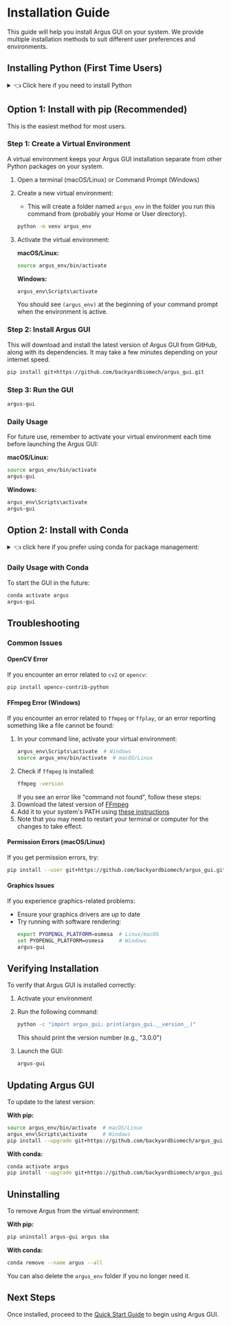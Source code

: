 # Installation Guide

This guide will help you install Argus GUI on your system. We provide multiple installation methods to suit different user preferences and environments.

## Installing Python (First Time Users)
<details>
<summary>👈 Click here if you need to install Python</summary>
If you don't have Python installed or are unsure, you can use any instructions for installing Python on your system. The steps below are one of the simplest options for beginners.

### For Mac Users

1. **Python may already be installed:**
   - Open Terminal (Applications > Utilities > Terminal, or press `Cmd + Space`, type "Terminal", and press Enter)
   - Type `python --version` and press Enter
   - If you see something like "Python 3.10.x" or higher, you can skip to [System Requirements](#system-requirements)

2. **Install Python using the official installer:**
   - Go to [python.org/downloads](https://www.python.org/downloads/)
   - Click the yellow "Download Python 3.x.x" button (it will show the latest version). Argus is tested on Python 3.10 through 3.13.
   - Once downloaded, double-click the `.pkg` file
   - Follow the installation wizard (keep all default settings)
   - When prompted, check the box "Add Python to PATH"

3. **Verify installation:**
   - Open a new Terminal window
   - Type `python --version` and press Enter
   - You should see the Python version number you downloaded

### For Windows Users

1. **Check if Python is already installed:**
   - Press `Windows + R`, type "cmd", and press Enter
   - Type `python --version` and press Enter
   - If you see something like "Python 3.10.x" or higher, you can skip to [System Requirements](#system-requirements)

2. **Install Python using the official installer:**
   - Go to [python.org/downloads](https://www.python.org/downloads/)
   - Click the yellow "Download Python 3.x.x" button (it will show the latest version). Argus is tested on Python 3.10 through 3.13.
   - Once downloaded, double-click the `.exe` file
   - **IMPORTANT:** Check the box "Add Python to PATH" at the bottom of the first screen
   - Click "Install Now"
   - Wait for installation to complete

3. **Verify installation:**
   - Press `Windows + R`, type "cmd", and press Enter
   - Type `python --version` and press Enter
   - You should see the Python version number

4. **Install Git (if not already installed):**
   - Go to [git-scm.com/download/win](https://git-scm.com/download/win)
   - Download and run the installer (where it says "Click here to download")
   - Keep all default settings during installation
   - After installation, open a new Command Prompt and type `git --version` to verify

### Troubleshooting Python Installation

**If "python" command is not recognized:**
- **Mac:** Try using `python3` instead of `python`
- **Windows:** Make sure you checked "Add Python to PATH" during installation. If not, reinstall Python and check this box.

**If you see an older Python version (like 2.7):**
- Download and install the latest Python 3.x from python.org
- On Mac, use `python3` command instead of `python`

## System Requirements

- **Python**: tested on 3.10 through 3.13
- **Operating System**: Tested on Windows 11, macOS 15.5+, or Linux
- **Graphics**: OpenGL 3.0+ compatible graphics card - this includes all macs and most standard PCs

</details>

## Option 1: Install with pip (Recommended)

This is the easiest method for most users.

### Step 1: Create a Virtual Environment

A virtual environment keeps your Argus GUI installation separate from other Python packages on your system.

1. Open a terminal (macOS/Linux) or Command Prompt (Windows)
2. Create a new virtual environment:
   + This will create a folder named `argus_env` in the folder you run this command from (probably your Home or User directory).
   ```bash
   python -m venv argus_env
   ```
3. Activate the virtual environment:

   **macOS/Linux:**
   ```bash
   source argus_env/bin/activate
   ```
   
   **Windows:**
   ```bash
   argus_env\Scripts\activate
   ```
   
   You should see `(argus_env)` at the beginning of your command prompt when the environment is active.

### Step 2: Install Argus GUI

This will download and install the latest version of Argus GUI from GitHub, along with its dependencies. It may take a few minutes depending on your internet speed.

```bash
pip install git+https://github.com/backyardbiomech/argus_gui.git
```

### Step 3: Run the GUI

```bash
argus-gui
```

### Daily Usage

For future use, remember to activate your virtual environment each time before launching the Argus GUI:

**macOS/Linux:**
```bash
source argus_env/bin/activate
argus-gui
```

**Windows:**
```bash
argus_env\Scripts\activate
argus-gui
```

## Option 2: Install with Conda

<details>
<summary> 👈 click here if you prefer using conda for package management:</summary>

### Step 1: Download Environment File

1. Right-click this link and select "Save Link As..." or "Download Linked File As...": [Argus.yaml](https://raw.githubusercontent.com/backyardbiomech/argus_gui/main/Argus.yaml)
2. Save it as `Argus.yaml` (not `Argus.yaml.txt`)

### Step 2: Install Miniconda

If you don't have conda installed, download and install [Miniconda](https://www.anaconda.com/docs/getting-started/miniconda/install) or Anaconda.

### Step 3: Create Environment

1. Open a terminal (macOS/Linux) or Anaconda Prompt (Windows)
2. Navigate to the directory where you downloaded `Argus.yaml`:
   ```bash
   cd ~/Downloads  # macOS/Linux
   cd C:\Users\<YourUsername>\Downloads  # Windows
   ```
3. Create the environment:
   ```bash
   conda env create -f Argus.yaml
   ```

### Step 4: Activate and Run

```bash
conda activate argus
argus-gui
```
</details>

### Daily Usage with Conda

To start the GUI in the future:
```bash
conda activate argus
argus-gui
```

## Troubleshooting

### Common Issues

#### OpenCV Error
If you encounter an error related to `cv2` or `opencv`:
```bash
pip install opencv-contrib-python
```

#### FFmpeg Error (Windows)
If you encounter an error related to `ffmpeg` or `ffplay`, or an error reporting something like a file cannot be found:
1. In your command line, activate your virtual environment:
   ```bash
   argus_env\Scripts\activate  # Windows
   source argus_env/bin/activate  # macOS/Linux
   ```
2. Check if `ffmpeg` is installed:
   ```bash
   ffmpeg -version
   ```
   If you see an error like "command not found", follow these steps:
3. Download the latest version of [FFmpeg](https://ffmpeg.org/download.html)
4. Add it to your system's PATH using [these instructions](https://www.wikihow.com/Install-FFmpeg-on-Windows)
5. Note that you may need to restart your terminal or computer for the changes to take effect.

#### Permission Errors (macOS/Linux)
If you get permission errors, try:
```bash
pip install --user git+https://github.com/backyardbiomech/argus_gui.git
```

#### Graphics Issues
If you experience graphics-related problems:
- Ensure your graphics drivers are up to date
- Try running with software rendering:
  ```bash
  export PYOPENGL_PLATFORM=osmesa  # Linux/macOS
  set PYOPENGL_PLATFORM=osmesa     # Windows
  argus-gui
  ```

## Verifying Installation

To verify that Argus GUI is installed correctly:

1. Activate your environment
2. Run the following command:
   ```bash
   python -c "import argus_gui; print(argus_gui.__version__)"
   ```
   This should print the version number (e.g., "3.0.0")

3. Launch the GUI:
   ```bash
   argus-gui
   ```

## Updating Argus GUI

To update to the latest version:

**With pip:**
```bash
source argus_env/bin/activate  # macOS/Linux
argus_env\Scripts\activate     # Windows
pip install --upgrade git+https://github.com/backyardbiomech/argus_gui.git
```

**With conda:**
```bash
conda activate argus
pip install --upgrade git+https://github.com/backyardbiomech/argus_gui.git
```

## Uninstalling

To remove Argus from the virtual environment:

**With pip:**
```bash
pip uninstall argus-gui argus sba
```

**With conda:**
```bash
conda remove --name argus --all
```

You can also delete the `argus_env` folder if you no longer need it.

## Next Steps

Once installed, proceed to the [Quick Start Guide](docs/quick-start.md) to begin using Argus GUI.
